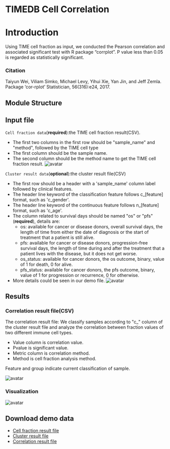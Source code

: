 # TIMEDB Cell Correlation
# Introduction
Using TIME cell fraction as input, we conducted the Pearson correlation and associated significant test with R package “corrplot”. P value less than 0.05 is regarded as statistically significant.


### Citation
 Taiyun Wei, Viliam Simko, Michael Levy, Yihui Xie, Yan Jin, and Jeff Zemla. Package ‘cor-rplot’ Statistician, 56(316):e24, 2017.
  
## Module Structure


## Input file
`Cell fraction data`(**required**):the TIME cell fraction result(CSV).

*  The first two columns in the first row should be "sample\_name" and "method", followed by the TIME cell type
*  The first column should be the sample name.
*  The second column should be the method name to get the TIME cell fraction result.
![avatar](https://timedb.deepomics.org/public/data/image/correlation_input_cell_fraction.jpg)

`Cluster result data`(**optional**):the cluster result file(CSV)

  - The first row should be a header with a 'sample\_name' column label followed by clinical features.
  - The header line keyword of the classification feature follows c\_[feature] format, such as 'c\_gender'.
  - The header line keyword of the continuous feature follows n\_[feature] format, such as 'c\_age'.
  - The column related to survival days should be named "os" or "pfs"(**required**), details are:
    - os: available for cancer or disease donors, overall survival days, the length of time from either the date of diagnosis or the start of treatment that a patient is still alive.
    - pfs: available for cancer or disease donors, progression-free survival days, the length of time during and after the treatment that a patient lives with the disease, but it does not get worse.
    - os\_status: available for cancer donors, the os outcome, binary, value of 1 for death, 0 for alive.
    - pfs\_status: available for cancer donors, the pfs outcome, binary, value of 1 for progression or recurrence, 0 for otherwise.
  - More details could be seen in our demo file.
![avatar](https://timedb.deepomics.org/public/data/image/correlation_input_clinical_data.jpg)

## Results

### Correlation result file(CSV)
The correlation result file: We classify samples according to "c\_" column of the cluster result file and analyze the correlation between fraction values of two different immune cell types. 

- Value column is correlation value.
- Pvalue is significant value. 
- Metric column is correlation method. 
- Method is cell fraction analysis method. 

Feature and group indicate current classification of sample.

![avatar](https://timedb.deepomics.org/public/data/image/correlation.jpg)
### Visualization

![avatar](https://timedb.deepomics.org/public/data/image/correlation_visualization.jpg)




## Download demo data
- [Cell fraction result file](https://timedb.deepomics.org/public/data/module_demo/correlation/TCGA_ACC_quanTIseq.csv)
- [Cluster result file](https://timedb.deepomics.org/public/data/module_demo/correlation/quanTIseq_cluster_Result.csv)
- [Correlation result file](https://timedb.deepomics.org/public/data/module_demo/correlation/demo_Correlation.csv)